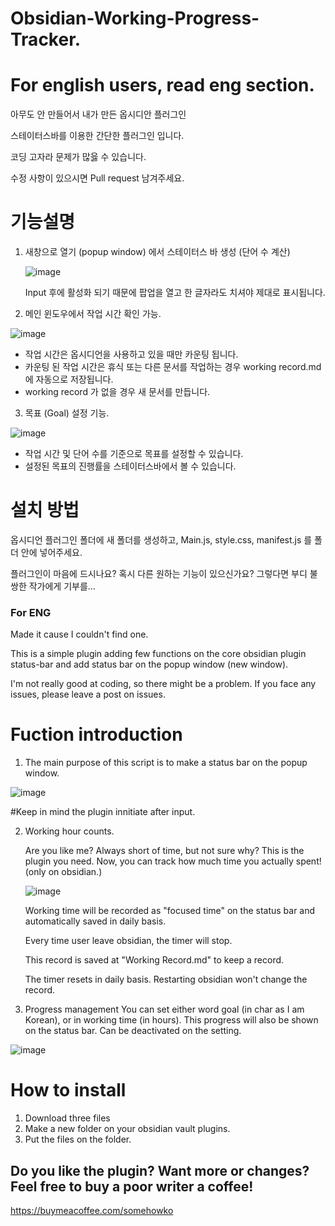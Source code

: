 # Obsidian-Working-Progress-Tracker.

# For english users, read eng section.

아무도 안 만들어서 내가 만든 옵시디안 플러그인 

스테이터스바를 이용한 간단한 플러그인 입니다.

코딩 고자라 문제가 많읋 수 있습니다.

수정 사항이 있으시면 Pull request 남겨주세요.


# 기능설명 

1. 새창으로 열기 (popup window) 에서 스테이터스 바 생성 (단어 수 계산)

   ![image](https://github.com/user-attachments/assets/c69ea832-19fa-4918-80d7-051f8cdb1f9b)

   Input 후에 활성화 되기 때문에 팝업을 열고 한 글자라도 치셔야 제대로 표시됩니다.

   
3. 메인 윈도우에서 작업 시간 확인 가능.
   
![image](https://github.com/user-attachments/assets/8bbe360e-177b-49dc-8ccc-9214c3289aaa)


   
   * 작업 시간은 옵시디언을 사용하고 있을 때만 카운팅 됩니다.
   * 카운팅 된 작업 시간은 휴식 또는 다른 문서를 작업하는 경우 working record.md 에 자동으로 저장됩니다.
   * working record 가 없을 경우 새 문서를 만듭니다.
     
3. 목표 (Goal) 설정 기능.

![image](https://github.com/user-attachments/assets/9536a10f-1915-45b9-bf77-db09966287e5)


   * 작업 시간 및 단어 수를 기준으로 목표를 설정할 수 있습니다.
   * 설정된 목표의 진행률을 스테이터스바에서 볼 수 있습니다.


# 설치 방법

옵시디언 플러그인 폴더에 새 폴더를 생성하고, Main.js, style.css, manifest.js 를 폴더 안에 넣어주세요.



플러그인이 마음에 드시나요? 혹시 다른 원하는 기능이 있으신가요?
그렇다면 부디 불쌍한 작가에게 기부를...


### For ENG 


Made it cause I couldn't find one.

This is a simple plugin adding few functions on the core obsidian plugin status-bar and add status bar on the popup window (new window).

I'm not really good at coding, so there might be a problem. If you face any issues, please leave a post on issues.

# Fuction introduction 

1. The main purpose of this script is to make a status bar on the popup window.

![image](https://github.com/user-attachments/assets/a500430b-e6ce-43bd-b972-5d5df647e8a1)

#Keep in mind the plugin innitiate after input.


2. Working hour counts.

   Are you like me? Always short of time, but not sure why?
   This is the plugin you need.
   Now, you can track how much time you actually spent! (only on obsidian.)

   ![image](https://github.com/user-attachments/assets/9a17aaa3-32de-492f-b754-2e9f883f310f)


   Working time will be recorded as "focused time" on the status bar and automatically saved in daily basis.

   Every time user leave obsidian, the timer will stop.

   This record is saved at "Working Record.md" to keep a record.

   The timer resets in daily basis. Restarting obsidian won't change the record.

3. Progress management
      You can set either word goal (in char as I am Korean), or in working time (in hours).
      This progress will also be shown on the status bar.
      Can be deactivated on the setting.

 ![image](https://github.com/user-attachments/assets/816cac70-da5f-4404-a2ac-349752782e9a)


 # How to install

 1. Download three files
 2. Make a new folder on your obsidian vault plugins.
 3. Put the files on the folder. 

 
## Do you like the plugin? Want more or changes? Feel free to buy a poor writer a coffee!

https://buymeacoffee.com/somehowko
    

     




  
  
 
